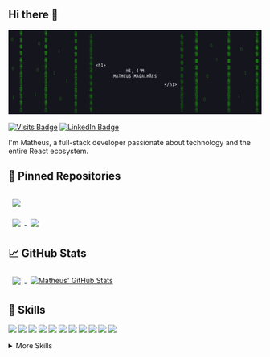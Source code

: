 ## Hi there 👋

[![Matheus' GitHub Banner](./assets/capaGithub.png)](https://matheusdev.herokuapp.com/)

[![Visits Badge](https://badges.pufler.dev/visits/Magal97/Magal97)](https://matheusdev.herokuapp.com/)
[![LinkedIn Badge](https://img.shields.io/badge/LinkedIn-Profile-informational?style=flat&logo=linkedin&logoColor=white&color=0D76A8)](https://www.linkedin.com/in/matheus-magalh%C3%A3es-araujo/)


I'm Matheus, a full-stack developer passionate about technology and the entire React ecosystem.

## 📌 Pinned Repositories

<a href="https://github.com/Magal97/gostack-template-typeorm-upload">
  <img align="center" style="margin:1rem 0.5rem" src="https://github-readme-stats.vercel.app/api/pin/?username=Magal97&repo=gostack-template-typeorm-upload&title_color=ffffff&text_color=c9cacc&icon_color=4AB197&bg_color=1A2B34" />
</a>

<br>

<a href="https://github.com/Magal97/GoBarber">
  <img align="center" style="margin:0.5rem" src="https://github-readme-stats.vercel.app/api/pin/?username=Magal97&repo=GoBarber&title_color=ffffff&text_color=c9cacc&icon_color=4AB197&bg_color=1A2B34" />
</a>

<a href="https://github.com/Magal97/gostack-desafio-react-native-delivery">
  <img align="center" style="margin:0.5rem" src="https://github-readme-stats.vercel.app/api/pin/?username=Magal97&repo=gostack-desafio-react-native-delivery&title_color=ffffff&text_color=c9cacc&icon_color=4AB197&bg_color=1A2B34" />
</a>

## 📈 GitHub Stats

<a href="https://github.com/Magal97">
  <img align="center" style="margin:0.5rem" src="https://github-readme-stats.vercel.app/api/top-langs/?username=Magal97&hide=html,css&title_color=ffffff&text_color=c9cacc&icon_color=4AB197&bg_color=1A2B34" />
</a>

<a href="https://github.com/Magal97">
  <img align="center" style="margin:0.5rem" src="https://github-readme-stats.vercel.app/api?username=Magal97&show_icons=true&line_height=27&count_private=true&title_color=ffffff&text_color=c9cacc&icon_color=4AB097&bg_color=1A2B34" alt="Matheus' GitHub Stats" />
</a>

## 💼 Skills


[](https://img.shields.io/badge/Code-React-informational?style=flat&logo=angular&logoColor=white&color=4AB197)
![](https://img.shields.io/badge/Code-JavaScript-informational?style=flat&logo=react&logoColor=white&color=4AB197)
![](https://img.shields.io/badge/Code-TypeScript-informational?style=flat&logo=react&logoColor=white&color=4AB197)
![](https://img.shields.io/badge/Code-NodeJs-informational?style=flat&logo=ionic&logoColor=white&color=4AB197)
![](https://img.shields.io/badge/Code-Redux-informational?style=flat&logo=ionic&logoColor=white&color=4AB197)
![](https://img.shields.io/badge/Code-NextJs-informational?style=flat&logo=ionic&logoColor=white&color=4AB197)
![](https://img.shields.io/badge/Code-CSharp-informational?style=flat&logo=ionic&logoColor=white&color=4AB197)
![](https://img.shields.io/badge/Code-VB.NET-informational?style=flat&logo=ionic&logoColor=white&color=4AB197)
![](https://img.shields.io/badge/Code-.NET-informational?style=flat&logo=ionic&logoColor=white&color=4AB197)
![](https://img.shields.io/badge/Code-MongoDB-informational?style=flat&logo=ionic&logoColor=white&color=4AB197)
![](https://img.shields.io/badge/Code-SQL-informational?style=flat&logo=ionic&logoColor=white&color=4AB197)
![](https://img.shields.io/badge/Code-MySQL-informational?style=flat&logo=ionic&logoColor=white&color=4AB197)



<details>
<summary>More Skills</summary>

<br>

![](https://img.shields.io/badge/Style-Tailwind-informational?style=flat&logo=Tailwind-CSS&logoColor=white&color=4AB197)
![](https://img.shields.io/badge/Style-CSS-informational?style=flat&logo=css3&logoColor=white&color=4AB197)
![](https://img.shields.io/badge/Style-style-%F0%9F%92%85%20styled--components-orange.svg?colorB=daa357&colorA=db748e-informational?style=flat&logo=Sass&logoColor=white&color=4AB197)

![](https://img.shields.io/badge/Test-Jest-informational?style=flat&logo=css3&logoColor=white&color=4AB197)

![](https://img.shields.io/badge/Tools-Docker-informational?style=flat&logo=css3&logoColor=white&color=4AB197)
![](https://img.shields.io/badge/Tools-GitHub-informational?style=flat&logo=css3&logoColor=white&color=4AB197)
![](https://img.shields.io/badge/Tools-NPM-informational?style=flat&logo=css3&logoColor=white&color=4AB197)

</details>

